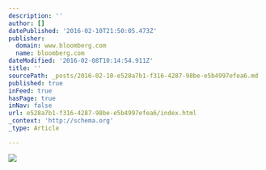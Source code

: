 ```yaml
---
description: ''
author: []
datePublished: '2016-02-10T21:50:05.473Z'
publisher:
  domain: www.bloomberg.com
  name: bloomberg.com
dateModified: '2016-02-08T10:14:54.911Z'
title: ''
sourcePath: _posts/2016-02-10-e528a7b1-f316-4287-98be-e5b4997efea6.md
published: true
inFeed: true
hasPage: true
inNav: false
url: e528a7b1-f316-4287-98be-e5b4997efea6/index.html
_context: 'http://schema.org'
_type: Article

---
```

![](http://assets.bwbx.io/images/iGa9lVRlAK.I/v1/-999x-999.gif)